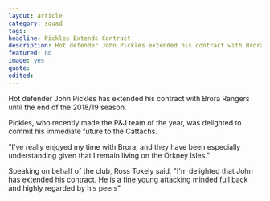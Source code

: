 ```yaml
---
layout: article
category: squad
tags:
headline: Pickles Extends Contract
description: Hot defender John Pickles extended his contract with Brora Rangers until the end of the 2018/19 season.
featured: no
image: yes
quote:
edited:
---
```

Hot defender John Pickles has extended his contract with Brora Rangers until the end of the 2018/19 season.

Pickles, who recently made the P&J team of the year, was delighted to commit his immediate future to the Cattachs.

"I've really enjoyed my time with Brora, and they have been especially understanding given that I remain living on the Orkney Isles."

Speaking on behalf of the club, Ross Tokely said, "I'm delighted that John has extended his contract. He is a fine young attacking minded full back and highly regarded by his peers"
